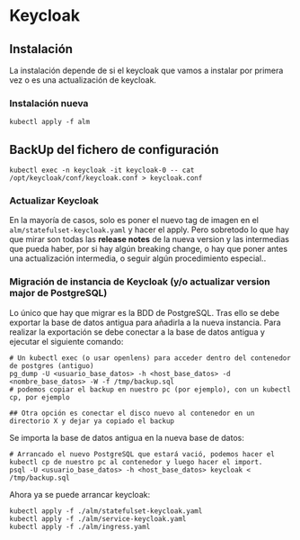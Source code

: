 # Keycloak

## Instalación

La instalación depende de si el keycloak que vamos a instalar por primera vez o es una actualización de keycloak.

### Instalación nueva

```shell
kubectl apply -f alm
```

## BackUp del fichero de configuración
```shell
kubectl exec -n keycloak -it keycloak-0 -- cat /opt/keycloak/conf/keycloak.conf > keycloak.conf
```

### Actualizar Keycloak

En la mayoría de casos, solo es poner el nuevo tag de imagen en el `alm/statefulset-keycloak.yaml` y hacer el apply. Pero sobretodo lo que hay que mirar son todas las **release notes** de la nueva version y las intermedias que pueda haber, por si hay algún breaking change, o hay que poner antes una actualización intermedia, o seguir algún procedimiento especial..

### Migración de instancia de Keycloak (y/o actualizar version major de PostgreSQL)

Lo único que hay que migrar es la BDD de PostgreSQL. Tras ello se debe exportar la base de datos antigua para añadirla a la nueva instancia. Para realizar la exportación se debe conectar a la base de datos antigua y ejecutar el siguiente comando:

```shell
# Un kubectl exec (o usar openlens) para acceder dentro del contenedor de postgres (antiguo)
pg_dump -U <usuario_base_datos> -h <host_base_datos> -d <nombre_base_datos> -W -f /tmp/backup.sql
# podemos copiar el backup en nuestro pc (por ejemplo), con un kubectl cp, por ejemplo

## Otra opción es conectar el disco nuevo al contenedor en un directorio X y dejar ya copiado el backup
```


Se importa la base de datos antigua en la nueva base de datos:
```shell
# Arrancado el nuevo PostgreSQL que estará vació, podemos hacer el kubectl cp de nuestro pc al contenedor y luego hacer el import.
psql -U <usuario_base_datos> -h <host_base_datos> keycloak < /tmp/backup.sql
```

Ahora ya se puede arrancar keycloak:
```shell
kubectl apply -f ./alm/statefulset-keycloak.yaml
kubectl apply -f ./alm/service-keycloak.yaml
kubectl apply -f ./alm/ingress.yaml
```
